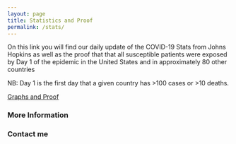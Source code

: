 ```yaml
---
layout: page
title: Statistics and Proof
permalink: /stats/
---
```

On this link you will find our daily update of the COVID-19 Stats from Johns Hopkins as well as the proof that that all susceptible patients were exposed by Day 1 of the epidemic in the United States and in approximately 80 other countries

NB: Day 1 is the first day that a given country has >100 cases or >10 deaths.

[Graphs and Proof](https://rpubs.com/nzawadzki/covid19-by-country)


### More Information


### Contact me

